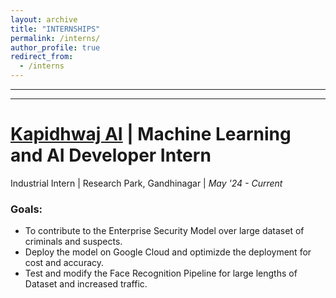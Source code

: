 ```yaml
---
layout: archive
title: "INTERNSHIPS"
permalink: /interns/
author_profile: true
redirect_from:
  - /interns
---
```


<!-- {% include base_path %} -->
-----
-----

[Kapidhwaj AI](https://www.kapidhwaj.ai/) | Machine Learning and AI Developer Intern
=====
Industrial Intern | Research Park, Gandhinagar | _May '24 - Current_

### Goals:
- To contribute to the Enterprise Security Model over large dataset of criminals and suspects.
- Deploy the model on Google Cloud and optimizde the deployment for cost and accuracy. 
- Test and modify the Face Recognition Pipeline for large lengths of Dataset and increased traffic.


